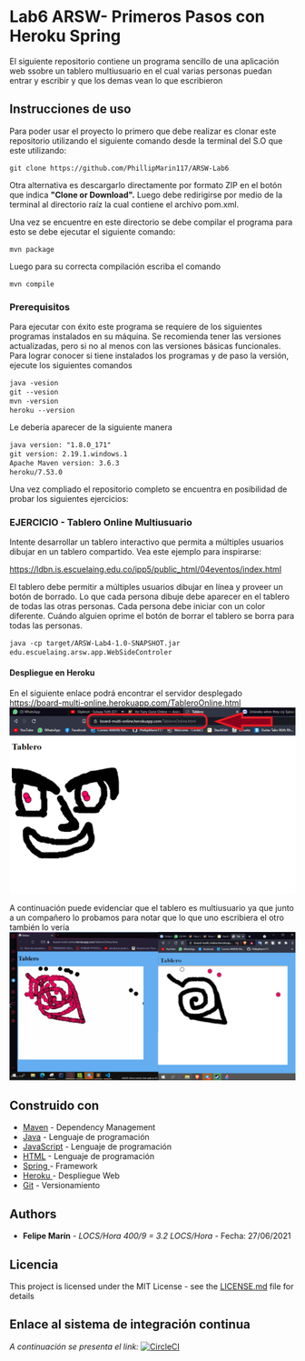 # Lab6 ARSW- Primeros Pasos con Heroku Spring

El siguiente repositorio contiene un programa sencillo de una aplicación web ssobre un tablero multiusuario en el cual varias personas puedan entrar y escribir y que los demas vean lo que escribieron

## Instrucciones de uso

Para poder usar el proyecto lo primero que debe realizar es clonar este repositorio utilizando el siguiente comando desde la terminal del S.O que este utilizando:

```
git clone https://github.com/PhillipMarin117/ARSW-Lab6
```
Otra alternativa es descargarlo directamente por formato ZIP en el botón que indica **"Clone or Download".**
Luego debe redirigirse por medio de la terminal al directorio raíz la cual contiene el archivo pom.xml.

Una vez se encuentre en este directorio se debe compilar el programa para esto se debe ejecutar el siguiente comando:

```
mvn package
```
Luego para su correcta compilación escriba el comando 
```
mvn compile
```

### Prerequisitos

Para ejecutar con éxito este programa se requiere de los siguientes programas instalados en su máquina. Se recomienda tener las versiones actualizadas, pero si no al menos con las versiones básicas funcionales. Para lograr conocer si tiene instalados los programas y de paso la versión, ejecute los siguientes comandos
```
java -vesion
git --vesion
mvn -version
heroku --version
```

Le debería aparecer de la siguiente manera
```
java version: "1.8.0_171"
git version: 2.19.1.windows.1
Apache Maven version: 3.6.3
heroku/7.53.0
```
Una vez compliado el repositorio completo se encuentra en posibilidad de probar los siguientes ejercicios:


###  EJERCICIO  - Tablero Online Multiusuario


Intente desarrollar un tablero interactivo que permita a múltiples usuarios dibujar en un tablero compartido. Vea este ejemplo para inspirarse:

https://ldbn.is.escuelaing.edu.co/ipp5/public_html/04eventos/index.html

El tablero debe permitir a múltiples usuarios dibujar en línea y proveer un botón de borrado. Lo que cada persona dibuje debe aparecer en el tablero de todas las otras personas. Cada persona debe iniciar con un color diferente. Cuándo alguien oprime el botón de borrar el tablero se borra para todas las personas.
```
java -cp target/ARSW-Lab4-1.0-SNAPSHOT.jar edu.escuelaing.arsw.app.WebSideControler
```
#### Despliegue en Heroku
En el siguiente enlace podrá encontrar el servidor desplegado
https://board-multi-online.herokuapp.com/TableroOnline.html
![](img/HerokuTablero.png)

A continuación puede evidenciar que el tablero es multiusuario ya que junto a un compañero lo probamos para notar que lo que uno escribiera el otro también lo vería
![](img/HerokuMultiT.png)


## Construido con


* [Maven](https://maven.apache.org/) - Dependency Management
* [Java](https://www.java.com/es/download/) - Lenguaje de programación
* [JavaScript](https://www.javascript.com/) - Lenguaje de programación
*  [HTML](https://html.spec.whatwg.org/multipage/) - Lenguaje de programación
*  [Spring ](https://spring.io/quickstart)  - Framework
* [Heroku ](https://spring.io/quickstart) - Despliegue Web
* [Git](https://github.com/) - Versionamiento



## Authors

* **Felipe Marín** - *LOCS/Hora  400/9 = 3.2 LOCS/Hora* - Fecha: 27/06/2021



## Licencia

This project is licensed under the MIT License - see the [LICENSE.md](LICENSE.md) file for details

## Enlace al sistema de integración continua

_A continuación se presenta el link:_
[![CircleCI](https://circleci.com/gh/PhillipMarin117/ARSW-Lab6.svg?style=svg)](https://circleci.com/gh/PhillipMarin117/ARSW-Lab6)